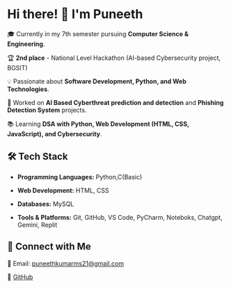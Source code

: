 # Hi there! 👋 I'm Puneeth  

🎓 Currently in my 7th semester pursuing **Computer Science & Engineering**.

🏆 **2nd place** - National Level Hackathon (AI-based Cybersecurity project, BGSIT)

💡 Passionate about **Software Development, Python, and Web Technologies**.  

🚀 Worked on **AI Based Cyberthreat prediction and detection** and **Phishing Detection System** projects.  

📚 Learning **DSA with Python, Web Development (HTML, CSS, JavaScript), and Cybersecurity**.  


## 🛠️ Tech Stack  
- **Programming Languages:** Python,C(Basic)  
- **Web Development:** HTML, CSS  

- **Databases:** MySQL  

- **Tools & Platforms:** Git, GitHub, VS Code, PyCharm, Noteboks, Chatgpt, Gemini, Replit  


## 📌 Connect with Me  
📧 Email: [puneethkumarms21@gmail.com](mailto:puneethkumarms21@gmail.com)  

🔗 [GitHub](https://github.com/PuneethKumarMS)
